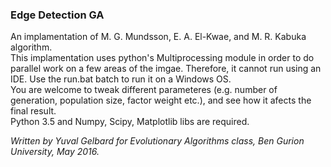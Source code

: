 ### Edge Detection GA
An implamentation of M. G. Mundsson, E. A. El-Kwae, and M. R. Kabuka algorithm.  
This implamentation uses python's Multiprocessing module in order to do parallel work on a few areas of the imgae. Therefore, it cannot run using an IDE. Use the run.bat batch to run it on a Windows OS.  
You are welcome to tweak different parameteres (e.g. number of generation, population size, factor weight etc.), and see how it afects the final result.  
Python 3.5 and Numpy, Scipy, Matplotlib libs are required.

*Written by Yuval Gelbard for Evolutionary Algorithms class, Ben Gurion University, May 2016.*
